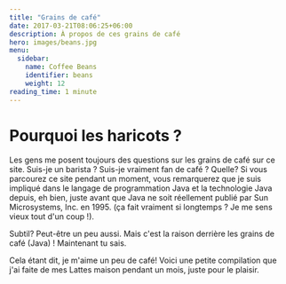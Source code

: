 ```yaml
---
title: "Grains de café"
date: 2017-03-21T08:06:25+06:00
description: À propos de ces grains de café
hero: images/beans.jpg
menu:
  sidebar:
    name: Coffee Beans
    identifier: beans
    weight: 12
reading_time: 1 minute
---
```


# Pourquoi les haricots ?

Les gens me posent toujours des questions sur les grains de café sur ce site. Suis-je un barista ? Suis-je vraiment fan de café ? Quelle? Si vous parcourez ce site pendant un moment, vous remarquerez que je suis impliqué dans le langage de programmation Java et la technologie Java depuis, eh bien, juste avant que Java ne soit réellement publié par Sun Microsystems, Inc. en 1995. (ça fait vraiment si longtemps ? Je me sens vieux tout d'un coup !).

Subtil? Peut-être un peu aussi. Mais c'est la raison derrière les grains de café (Java) ! Maintenant tu sais.

Cela étant dit, je m'aime un peu de café! Voici une petite compilation que j'ai faite de mes Lattes maison pendant un mois, juste pour le plaisir.

